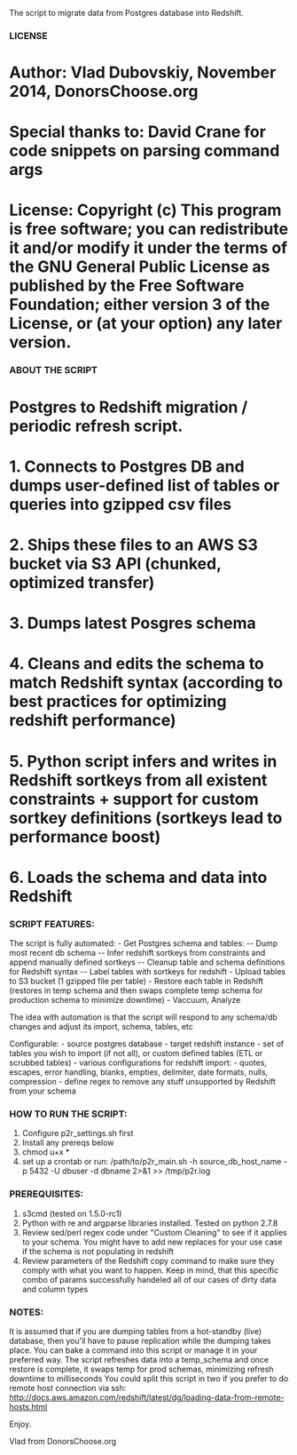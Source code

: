 The script to migrate data from Postgres database into Redshift.

### LICENSE
  # Author: Vlad Dubovskiy, November 2014, DonorsChoose.org
  # Special thanks to: David Crane for code snippets on parsing command args
  # License: Copyright (c) This program is free software; you can redistribute it and/or modify it under the terms of the GNU General Public License as published by the Free Software Foundation; either version 3 of the License, or (at your option) any later version.

### ABOUT THE SCRIPT
  # Postgres to Redshift migration / periodic refresh script.
  # 1. Connects to Postgres DB and dumps user-defined list of tables or queries into gzipped csv files
  # 2. Ships these files to an AWS S3 bucket via S3 API (chunked, optimized transfer)
  # 3. Dumps latest Posgres schema
  # 4. Cleans and edits the schema to match Redshift syntax (according to best practices for optimizing redshift performance)
  # 5. Python script infers and writes in Redshift sortkeys from all existent constraints + support for custom sortkey definitions (sortkeys lead to performance boost)
  # 6. Loads the schema and data into Redshift

### SCRIPT FEATURES:

The script is fully automated:
	- Get Postgres schema and tables:
	  -- Dump most recent db schema
	  -- Infer redshift sortkeys from constraints and append manually defined sortkeys
	  -- Cleanup table and schema definitions for Redshift syntax
	  -- Label tables with sortkeys for redshift
	- Upload tables to S3 bucket (1 gzipped file per table)
	- Restore each table in Redshift (restores in temp schema and then swaps complete temp schema for production schema to minimize downtime)
	- Vaccuum, Analyze

The idea with automation is that the script will respond to any schema/db changes and adjust its import, schema, tables, etc

Configurable:
	- source postgres database
	- target redshift instance
	- set of tables you wish to import (if not all), or custom defined tables (ETL or scrubbed tables)
	- various configurations for redshift import:
		- quotes, escapes, error handling, blanks, empties, delimiter, date formats, nulls, compression
	- define regex to remove any stuff unsupported by Redshift from your schema

### HOW TO RUN THE SCRIPT:

1. Configure p2r_settings.sh first
2. Install any prereqs below
3. chmod u+x *
4. set up a crontab or run: /path/to/p2r_main.sh -h source_db_host_name -p 5432 -U dbuser -d dbname 2>&1 >> /tmp/p2r.log

### PREREQUISITES: 
  1. s3cmd (tested on 1.5.0-rc1)
  2. Python with re and argparse libraries installed. Tested on python 2.7.8
  3. Review sed/perl regex code under "Custom Cleaning" to see if it applies to your schema. You might have to add new replaces for your use case if the schema is not populating in redshift
  4. Review parameters of the Redshift copy command to make sure they comply with what you want to happen. Keep in mind, that this specific combo of params successfully handeled all of our cases of dirty data and column types
  
### NOTES:
  It is assumed that if you are dumping tables from a hot-standby (live) database, then you'll have to pause replication while the dumping takes place. You can bake a command into this script or manage it in your preferred way.
  The script refreshes data into a temp_schema and once restore is complete, it swaps temp for prod schemas, minimizing refresh downtime to milliseconds
  You could split this script in two if you prefer to do remote host connection via ssh: http://docs.aws.amazon.com/redshift/latest/dg/loading-data-from-remote-hosts.html


Enjoy.

Vlad from DonorsChoose.org